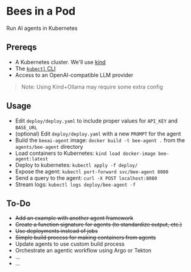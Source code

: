 # Bees in a Pod

Run AI agents in Kubernetes

## Prereqs

* A Kubernetes cluster. We'll use [kind](https://kind.sigs.k8s.io/)
* The [`kubectl` CLI](https://kubectl.docs.kubernetes.io/)
* Access to an OpenAI-compatible LLM provider

> Note: Using Kind+Ollama may require some extra config

## Usage

* Edit `deploy/deploy.yaml` to include proper values for `API_KEY` and `BASE_URL`
* (optional) Edit `deploy/deploy.yaml` with a new `PROMPT` for the agent
* Build the `beeai-agent` image: `docker build -t bee-agent .` from the `agents/bee-agent` directory
* Load containers to Kubernetes: `kind load docker-image bee-agent:latest`
* Deploy to kubernetes: `kubectl apply -f deploy/`
* Expose the agent: `kubectl port-forward svc/bee-agent 8080`
* Send a query to the agent: `curl -X POST localhost:8080`
* Stream logs: `kubectl logs deploy/bee-agent -f`

## To-Do

* ~~Add an example with another agent framework~~
* ~~Create a function signature for agents (to standardize output, etc.)~~
* ~~Use deployments instead of jobs~~
* ~~Simple build process for making containers from agents~~
* Update agents to use custom build process
* Orchestrate an agentic workflow using Argo or Tekton
* ...
* ...
